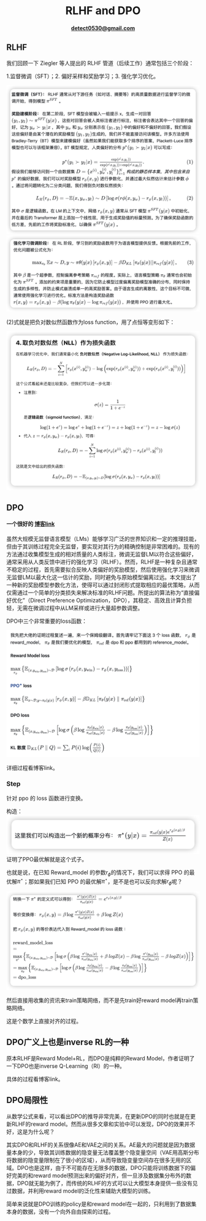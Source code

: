 # <center> RLHF and DPO </center>
#### <center> detect0530@gmail.com </center>


## RLHF

我们回顾一下 Ziegler 等人提出的 RLHF 管道（后续工作）通常包括三个阶段：

1.监督微调（SFT）；2. 偏好采样和奖励学习；3. 强化学习优化。

![alt text](image.png)
![alt text](image-1.png)

(2)式就是把负对数似然函数作为loss function，用了点恒等变形如下：

![alt text](image-2.png)

## DPO

#### 一个很好的 **[博客link](https://zhuanlan.zhihu.com/p/5553806141)**

虽然大规模无监督语言模型（LMs）能够学习广泛的世界知识和一定的推理技能，但由于其训练过程完全无监督，要实现对其行为的精确控制是非常困难的。现有的方法通过收集模型生成的相对质量的人类标注，微调无监督LM以符合这些偏好，通常采用从人类反馈中进行的强化学习（RLHF）。然而，RLHF是一种复杂且通常不稳定的过程，首先需要拟合反映人类偏好的奖励模型，然后使用强化学习来微调无监督LM以最大化这一估计的奖励，同时避免与原始模型偏离过远。本文提出了一种新的奖励模型参数化方法，使得可以通过封闭形式提取相应的最优策略，从而仅需通过一个简单的分类损失来解决标准的RLHF问题。所提出的算法称为“直接偏好优化”（Direct Preference Optimization，DPO），其稳定、高效且计算负担轻，无需在微调过程中从LM采样或进行大量超参数调整。

DPO中三个非常重要的loss函数：

![alt text](image-3.png)

详细过程看博客link。

### Step

针对 ppo 的 loss 函数进行变换。

构造：
![alt text](image-4.png)
证明了PPO最优解就是这个式子。

也就是说，在已知 Reward_model 的参数$r_\phi$的情况下，我们可以求得 PPO 的最优解$\pi^\star$；那如果我们已知 PPO 的最优解$\pi^\star$，是不是也可以反向求解$r_\phi$呢？

![alt text](image-5.png)

然后直接用收集的资讯来train策略网络，而不是先train好reward model再train策略网络。

这是个数学上直接对齐的过程。

## DPO广义上也是inverse RL的一种

原本RLHF是Reward Model+RL，而DPO是纯粹的Reward Model，作者证明了一下DPO也是inverse Q-Learning（Rl）的一种。

具体的过程看博客link。

## DPO局限性
从数学公式来看，可以看出DPO的推导非常完美，在更新DPO的同时也就是在更新RLHF的reward model。然而从很多文章和实验中可以发现，DPO的效果并不好，这是为什么呢？

其实DPO和RLHF的关系很像AE和VAE之间的关系。AE最大的问题就是因为数据量本身的少，导致其训练数据的隐变量无法覆盖整个隐变量空间（VAE用高斯分布将数据的隐变量限制在了很小的区域），从而导致隐变量空间存在很多无用的区域。DPO也是这样，由于不可能存在无限多的数据，DPO只能将训练数据下的偏好完美的和reward model预测出来的偏好对齐，但一旦涉及数据集分布外的数据，DPO就无能为例了，而传统的RLHF的方式可以让大模型本身提供一些没有见过数据，并利用reward model的泛化性来辅助大模型的训练。

简单来说就是DPO训练的policy是和reward model在一起的，只利用到了数据集本身的数据，没有一个向外自由探索的过程。